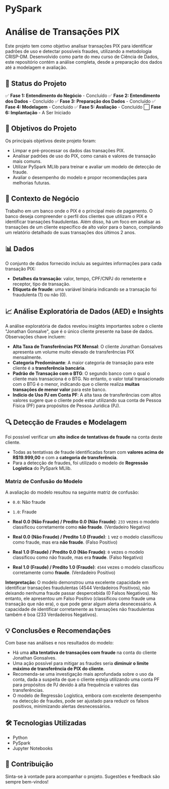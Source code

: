 # PySpark

# Análise de Transações PIX

Este projeto tem como objetivo analisar transações PIX para identificar padrões de uso e detectar possíveis fraudes, utilizando a metodologia CRISP-DM. Desenvolvido como parte do meu curso de Ciência de Dados, este repositório contém a análise completa, desde a preparação dos dados até a modelagem e avaliação.

## 🚀 Status do Projeto

✅ **Fase 1: Entendimento do Negócio** - Concluído
✅ **Fase 2: Entendimento dos Dados** - Concluído
✅ **Fase 3: Preparação dos Dados** - Concluído
✅ **Fase 4: Modelagem** - Concluído
✅ **Fase 5: Avaliação** - Concluído
⬜ **Fase 6: Implantação** - A Ser Iniciado

## 🎯 Objetivos do Projeto

Os principais objetivos deste projeto foram:

* Limpar e pré-processar os dados das transações PIX.
* Analisar padrões de uso do PIX, como canais e valores de transação mais comuns.
* Utilizar PySpark MLlib para treinar e avaliar um modelo de detecção de fraude.
* Avaliar o desempenho do modelo e propor recomendações para melhorias futuras.

## 🏦 Contexto de Negócio

Trabalho em um banco onde o PIX é o principal meio de pagamento. O banco deseja compreender o perfil dos clientes que utilizam o PIX e identificar transações fraudulentas. Além disso, há um foco em analisar as transações de um cliente específico de alto valor para o banco, compilando um relatório detalhado de suas transações dos últimos 2 anos.

## 📊 Dados

O conjunto de dados fornecido incluiu as seguintes informações para cada transação PIX:

* **Detalhes da transação**: valor, tempo, CPF/CNPJ do remetente e receptor, tipo de transação.
* **Etiqueta de fraude**: uma variável binária indicando se a transação foi fraudulenta (1) ou não (0).

## 📈 Análise Exploratória de Dados (AED) e Insights

A análise exploratória de dados revelou insights importantes sobre o cliente "Jonathan Gonsalve", que é o único cliente presente na base de dados. Observações chave incluem:

* **Alta Taxa de Transferências PIX Mensal**: O cliente Jonathan Gonsalves apresenta um volume muito elevado de transferências PIX mensalmente.
* **Categoria Predominante**: A maior categoria de transação para este cliente é a **transferência bancária**.
* **Padrão de Transação com o BTG**: O segundo banco com o qual o cliente mais transaciona é o BTG. No entanto, o valor total transacionado com o BTG é o menor, indicando que o cliente realiza **muitas transações de menor valor** para este banco.
* **Indício de Uso PJ em Conta PF**: A alta taxa de transferências com altos valores sugere que o cliente pode estar utilizando sua conta de Pessoa Física (PF) para propósitos de Pessoa Jurídica (PJ).

## 🔍 Detecção de Fraudes e Modelagem

Foi possível verificar um **alto índice de tentativas de fraude** na conta deste cliente.

* Todas as tentativas de fraude identificadas foram com **valores acima de R$19.999,00** e com a **categoria de transferência**.
* Para a detecção de fraudes, foi utilizado o modelo de **Regressão Logística** do PySpark MLlib.

### Matriz de Confusão do Modelo

A avaliação do modelo resultou na seguinte matriz de confusão:

* `0.0`: Não fraude
* `1.0`: Fraude

* **Real 0.0 (Não Fraude) / Predito 0.0 (Não Fraude)**: `233` vezes o modelo classificou corretamente como **não fraude**. (Verdadeiro Negativo)
* **Real 0.0 (Não Fraude) / Predito 1.0 (Fraude)**: `1` vez o modelo classificou como fraude, mas era **não fraude**. (Falso Positivo)
* **Real 1.0 (Fraude) / Predito 0.0 (Não Fraude)**: `0` vezes o modelo classificou como não fraude, mas era **fraude**. (Falso Negativo)
* **Real 1.0 (Fraude) / Predito 1.0 (Fraude)**: `4544` vezes o modelo classificou corretamente como **fraude**. (Verdadeiro Positivo)

**Interpretação:**
O modelo demonstrou uma excelente capacidade em identificar transações fraudulentas (4544 Verdadeiros Positivos), não deixando nenhuma fraude passar despercebida (0 Falsos Negativos). No entanto, ele apresentou um Falso Positivo (classificou como fraude uma transação que não era), o que pode gerar algum alerta desnecessário. A capacidade de identificar corretamente as transações não fraudulentas também é boa (233 Verdadeiros Negativos).

## 💡 Conclusões e Recomendações

Com base nas análises e nos resultados do modelo:

* Há uma **alta tentativa de transações com fraude** na conta do cliente Jonathan Gonsalves.
* Uma ação possível para mitigar as fraudes seria **diminuir o limite máximo de transferência de PIX do cliente**.
* Recomenda-se uma investigação mais aprofundada sobre o uso da conta, dada a suspeita de que o cliente esteja utilizando uma conta PF para propósitos de PJ devido à alta frequência e valores das transferências.
* O modelo de Regressão Logística, embora com excelente desempenho na detecção de fraudes, pode ser ajustado para reduzir os falsos positivos, minimizando alertas desnecessários.



## 🛠️ Tecnologias Utilizadas

* Python
* PySpark
* Jupyter Notebooks

## 🤝 Contribuição

Sinta-se à vontade para acompanhar o projeto. Sugestões e feedback são sempre bem-vindos!

